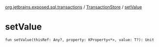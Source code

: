 [org.jetbrains.exposed.sql.transactions](../index.md) / [TransactionStore](index.md) / [setValue](.)

# setValue

`fun setValue(thisRef: Any?, property: KProperty<*>, value: T?): Unit`